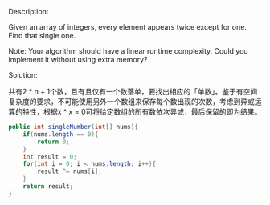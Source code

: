 Description:

Given an array of integers, every element appears twice except for one. Find that single one.

Note:
Your algorithm should have a linear runtime complexity. Could you implement it without using extra memory?

Solution:

共有2 * n + 1个数，且有且仅有一个数落单，要找出相应的「单数」。鉴于有空间复杂度的要求，不可能使用另外一个数组来保存每个数出现的次数，考虑到异或运算的特性，根据x ^ x = 0可将给定数组的所有数依次异或，最后保留的即为结果。

```java
public int singleNumber(int[] nums){
    if(nums.length == 0){
        return 0;
    }
    int result = 0;
    for(int i = 0; i < nums.length; i++){
        result ^= nums[i];
    }
    return result;
}
```
